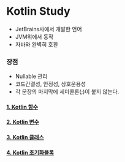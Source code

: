 # Kotlin Study

* JetBrains사에서 개발한 언어
* JVM위에서 동작
* 자바와 완벽히 호환

### 장점
* Nullable 관리
* 코드간결성, 안정성, 상호운용성
* 각 문장의 마지막에 세미콜론(;)이 붙지 않는다.

#### [1. Kotlin 함수](src/main/resources/doc/1_함수.md)
#### [2. Kotlin 변수](src/main/resources/doc/2_변수.md)
#### [3. Kotlin 클래스](src/main/resources/doc/3_클래스.md)
#### [4. Kotlin 초기화블록](src/main/resources/doc/4_초기화블록.md)
